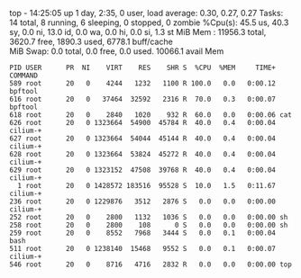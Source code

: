 top - 14:25:05 up 1 day,  2:35,  0 user,  load average: 0.30, 0.27, 0.27
Tasks:  14 total,   8 running,   6 sleeping,   0 stopped,   0 zombie
%Cpu(s): 45.5 us, 40.3 sy,  0.0 ni, 13.0 id,  0.0 wa,  0.0 hi,  0.0 si,  1.3 st 
MiB Mem :  11956.3 total,   3620.7 free,   1890.3 used,   6778.1 buff/cache     
MiB Swap:      0.0 total,      0.0 free,      0.0 used.  10066.1 avail Mem 

    PID USER      PR  NI    VIRT    RES    SHR S  %CPU  %MEM     TIME+ COMMAND
    589 root      20   0    4244   1232   1100 R 100.0   0.0   0:00.12 bpftool
    616 root      20   0   37464  32592   2316 R  70.0   0.3   0:00.07 bpftool
    618 root      20   0    2840   1020    932 R  60.0   0.0   0:00.06 cat
    626 root      20   0 1323664  54900  45784 R  40.0   0.4   0:00.04 cilium-+
    627 root      20   0 1323664  54044  45144 R  40.0   0.4   0:00.04 cilium-+
    628 root      20   0 1323664  53824  45272 R  40.0   0.4   0:00.04 cilium-+
    629 root      20   0 1323152  47508  39768 R  40.0   0.4   0:00.04 cilium-+
      1 root      20   0 1428572 183516  95528 S  10.0   1.5   0:11.67 cilium-+
    236 root      20   0 1229876   3512   2876 S   0.0   0.0   0:00.00 cilium-+
    252 root      20   0    2800   1132   1036 S   0.0   0.0   0:00.00 sh
    258 root      20   0    2800    108      0 S   0.0   0.0   0:00.00 sh
    259 root      20   0    8552   7968   3444 S   0.0   0.1   0:00.04 bash
    511 root      20   0 1238140  15468   9552 S   0.0   0.1   0:00.07 cilium-+
    546 root      20   0    8716   4716   2832 R   0.0   0.0   0:00.00 top
